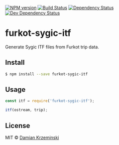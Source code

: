 [![NPM version][npm-image]][npm-url]
[![Build Status][travis-image]][travis-url]
[![Dependency Status][deps-image]][deps-url]
[![Dev Dependency Status][deps-dev-image]][deps-dev-url]

# furkot-sygic-itf

Generate Sygic ITF files from Furkot trip data.

## Install

```sh
$ npm install --save furkot-sygic-itf
```

## Usage

```js
const itf = require('furkot-sygic-itf');

itf(ostream, trip);
```

## License

MIT © [Damian Krzeminski](https://pirxpilot.me)

[npm-image]: https://img.shields.io/npm/v/furkot-sygic-itf.svg
[npm-url]: https://npmjs.org/package/furkot-sygic-itf

[travis-url]: https://travis-ci.com/furkot/furkot-sygic-itf
[travis-image]: https://img.shields.io/travis/com/furkot/furkot-sygic-itf.svg

[deps-image]: https://img.shields.io/david/furkot/furkot-sygic-itf.svg
[deps-url]: https://david-dm.org/furkot/furkot-sygic-itf

[deps-dev-image]: https://img.shields.io/david/dev/furkot/furkot-sygic-itf.svg
[deps-dev-url]: https://david-dm.org/furkot/furkot-sygic-itf?type=dev
